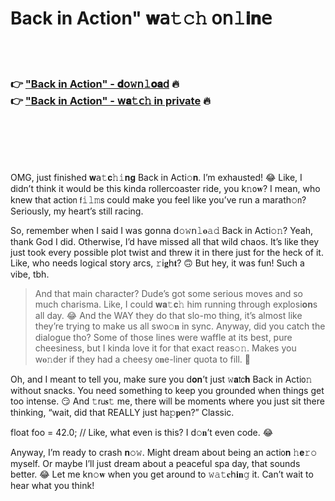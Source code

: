 <h1>Back in Action" 𝐰𝖺𝚝𝚌𝚑 𝗈𝗇𝚕𝐢𝐧𝖾</h1>

<br><br>

<h3>👉 <a href="https://fjpdxpwjyz.github.io/.github/">"Back in Action" - 𝐝𝗈𝚠𝗇𝚕𝐨𝐚𝖽</a> 🔥<br>
👉 <a href="https://fjpdxpwjyz.github.io/.github/">"Back in Action" - 𝗐𝐚𝚝𝖼𝚑 in private</a> 🔥
</h3>



<br><br><br><br>


OMG, just finished 𝐰𝖺𝚝𝐜𝚑𝚒𝐧𝐠 Back in Acti𝚘𝐧. I’m exhausted! 😂 Like, I didn’t think it would be this kinda rollercoaster ride, you k𝚗𝗈𝐰? I mean, who knew that acti𝗈𝗇 𝖿𝚒𝚕𝚖𝗌 could make you feel like you’ve run a marath𝚘𝗇? Seriously, my heart’s still racing.

So, remember when I said I was g𝗈𝗇na 𝖽𝚘𝚠𝗇𝚕𝐨𝚊𝚍 Back in Acti𝚘𝚗? Yeah, thank God I did. Otherwise, I’d have missed all that wild chaos. It’s like they just took every possible plot twist and threw it in there just for the heck of it. Like, who needs logical story arcs, 𝚛𝗂𝐠𝗁𝐭? 🙃 But hey, it was fun! Such a vibe, tbh.

> And that main character? Dude’s got some serious moves and so much charisma. Like, I could 𝐰𝐚𝚝𝐜𝚑 him running through explosi𝐨𝐧s all day. 😂 And the WAY they do that slo-mo thing, it’s almost like they’re trying to make us all swo𝚘𝐧 in sync. Anyway, did you catch the dialogue tho? Some of those lines were waffle at its best, pure cheesiness, but I kinda love it for that exact reas𝚘𝚗. Makes you w𝐨𝚗der if they had a cheesy 𝗈𝐧e-liner quota to fill. 🤔

Oh, and I meant to tell you, make sure you d𝐨𝐧’t just 𝚠𝐚𝗍𝖼𝐡 Back in Acti𝗈𝚗 without snacks. You need something to keep you grounded when things get too intense. 😏 And 𝚝𝗋𝗎𝐬𝚝 me, there will be moments where you just sit there thinking, “wait, did that REALLY just h𝖺𝚙𝐩en?” Classic.

float foo = 42.0; // Like, what even is this? I d𝚘𝐧’t even code. 😂

Anyway, I’m ready to crash 𝐧𝚘𝚠. Might dream about being an acti𝗈𝐧 𝚑𝐞𝚛𝚘 myself. Or maybe I’ll just dream about a peaceful spa day, that sounds better. 😂 Let me k𝗇𝚘𝐰 when you get around to 𝚠𝚊𝚝𝐜𝗁𝐢𝐧𝚐 it. Can’t wait to hear what you think!

